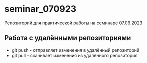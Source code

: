 ﻿# seminar_070923
Репозиторий для практичсекой работы на семинаре 07.09.2023
## Работа с удалёнными репозиториями
* git push - отправляет изменения в удалённый репозиторий
* git pull - скачивает изменения из удалённого репозитория